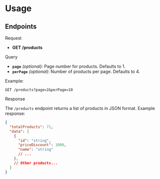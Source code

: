 # Usage

## Endpoints

Request

 - **GET /products**

Query

- **`page`** *(optional)*: Page number for products. Defaults to 1.
- **`perPage`** *(optional)*: Number of products per page. Defaults to 4.

Example:
```http
GET /products?page=2&perPage=10
```

Response

The `/products` endpoint returns a list of products in JSON format. Example response:

```json
{
  "totalProducts": 71,
  "data": [
    {
      "id": "string",
      "priceDiscount": 1000,
      "name": "string"
      // ...
    },
    // Other products...
  ]
}
```
